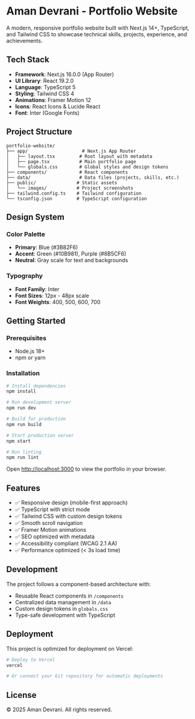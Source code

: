 # Aman Devrani - Portfolio Website

A modern, responsive portfolio website built with Next.js 14+, TypeScript, and Tailwind CSS to showcase technical skills, projects, experience, and achievements.

## Tech Stack

- **Framework**: Next.js 16.0.0 (App Router)
- **UI Library**: React 19.2.0
- **Language**: TypeScript 5
- **Styling**: Tailwind CSS 4
- **Animations**: Framer Motion 12
- **Icons**: React Icons & Lucide React
- **Font**: Inter (Google Fonts)

## Project Structure

```
portfolio-website/
├── app/                    # Next.js App Router
│   ├── layout.tsx         # Root layout with metadata
│   ├── page.tsx           # Main portfolio page
│   └── globals.css        # Global styles and design tokens
├── components/            # React components
├── data/                  # Data files (projects, skills, etc.)
├── public/               # Static assets
│   └── images/           # Project screenshots
├── tailwind.config.ts    # Tailwind configuration
└── tsconfig.json         # TypeScript configuration
```

## Design System

### Color Palette
- **Primary**: Blue (#3B82F6)
- **Accent**: Green (#10B981), Purple (#8B5CF6)
- **Neutral**: Gray scale for text and backgrounds

### Typography
- **Font Family**: Inter
- **Font Sizes**: 12px - 48px scale
- **Font Weights**: 400, 500, 600, 700

## Getting Started

### Prerequisites
- Node.js 18+ 
- npm or yarn

### Installation

```bash
# Install dependencies
npm install

# Run development server
npm run dev

# Build for production
npm run build

# Start production server
npm start

# Run linting
npm run lint
```

Open [http://localhost:3000](http://localhost:3000) to view the portfolio in your browser.

## Features

- ✅ Responsive design (mobile-first approach)
- ✅ TypeScript with strict mode
- ✅ Tailwind CSS with custom design tokens
- ✅ Smooth scroll navigation
- ✅ Framer Motion animations
- ✅ SEO optimized with metadata
- ✅ Accessibility compliant (WCAG 2.1 AA)
- ✅ Performance optimized (< 3s load time)

## Development

The project follows a component-based architecture with:
- Reusable React components in `/components`
- Centralized data management in `/data`
- Custom design tokens in `globals.css`
- Type-safe development with TypeScript

## Deployment

This project is optimized for deployment on Vercel:

```bash
# Deploy to Vercel
vercel

# Or connect your Git repository for automatic deployments
```

## License

© 2025 Aman Devrani. All rights reserved.
